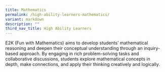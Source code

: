 ```yaml
---
title: Mathematics
permalink: /high-ability-learners-mathematics/
variant: markdown
description: ""
third_nav_title: High Ability Learners
---
```

<p>E2K (Fun with Mathematics) aims to develop students’ mathematical reasoning and deepen their conceptual understanding through an inquiry-based approach. By engaging in rich problem-solving tasks and collaborative discussions, students explore mathematical concepts in depth, make connections, and apply their thinking creatively and logically.
</p>